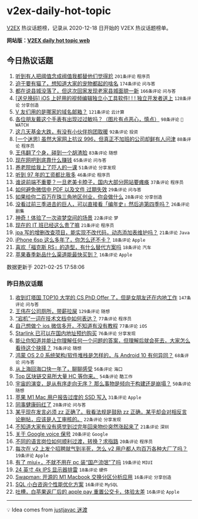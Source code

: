 # v2ex-daily-hot-topic

[V2EX](https://www.v2ex.com/) 热议话题榜，记录从 2020-12-18 日开始的 V2EX 热议话题榜单。

**网站版：[V2EX daily hot topic web](https://realleonardo.github.io/v2ex-daily-hot-topic-web/)**

## 今日热议话题

<!-- TODAY BEGIN -->

1. [听到有人把阈值念成阀值我都替他们觉得尬](https://www.v2ex.com/t/756103) `201条评论` `程序员`
1. [迫于要有猫了，想知道大家的宠物都起的啥名](https://www.v2ex.com/t/756210) `174条评论` `问与答`
1. [都在说县城没落了，但这次回家发现老家县城面貌一新](https://www.v2ex.com/t/756126) `166条评论` `问与答`
1. [[送兑换码] iOS 上好用的视频编辑独立小工具软件! ! ! 独立开发者送上](https://www.v2ex.com/t/756040) `128条评论` `分享创造`
1. [V 友们用的是哪家的域名邮箱？](https://www.v2ex.com/t/756059) `121条评论` `云计算`
1. [各位朋友戴这个手表有出现过过敏吗？（图片有点恶心，慎点）](https://www.v2ex.com/t/756068) `98条评论` ` WATCH`
1. [这几天基金大跌，有没有小伙伴抱团取暖](https://www.v2ex.com/t/756072) `92条评论` `投资`
1. [[一个迷思] 虽然大家网上抗议 996，但真正不加班的公司却鲜有人问津](https://www.v2ex.com/t/756191) `88条评论` `程序员`
1. [王伟翻了个身，碰到一个胡渣脸](https://www.v2ex.com/t/756028) `83条评论` `随想`
1. [现在网吧到底靠什么赚钱](https://www.v2ex.com/t/756138) `65条评论` `问与答`
1. [养老院给我上了吓人的一课](https://www.v2ex.com/t/756092) `51条评论` `分享发现`
1. [听到 97 年的工资都比我多](https://www.v2ex.com/t/756255) `46条评论` `程序员`
1. [谁说前端不重要？一旦老美卡脖子，国内大部分网站要瘫痪](https://www.v2ex.com/t/756323) `37条评论` `程序员`
1. [如何避免微信中 PDF 以及文件 过期失效](https://www.v2ex.com/t/756029) `29条评论` `问与答`
1. [如果给你二百万在珠三角地区创业，你会做什么](https://www.v2ex.com/t/756201) `28条评论` `分享创造`
1. [没看过前三季进击的巨人，可以直接看「编年史」然后追第四季吗？](https://www.v2ex.com/t/756033) `26条评论` `剧集`
1. [神奇！体验了一次盗梦空间的场景](https://www.v2ex.com/t/756034) `22条评论` `梦`
1. [现在的 IT 班已经这么贵了嘛](https://www.v2ex.com/t/756276) `21条评论` `程序员`
1. [jpa 写的增删改查项目，能实现不改代码，动态添加表维护吗？](https://www.v2ex.com/t/756071) `21条评论` `Java`
1. [iPhone 6sp 这么多年了，你怎么还不卡？](https://www.v2ex.com/t/756167) `18条评论` `Apple`
1. [喜欢「福克斯 RS」的造型，有什么替代方案吗](https://www.v2ex.com/t/756078) `18条评论` `汽车`
1. [苹果春季新品什么渠道能最快买到？](https://www.v2ex.com/t/756301) `16条评论` `Apple`

数据更新于 2021-02-25 17:58:06

<!-- TODAY END -->

### 昨日热议话题

<!-- YESTERDAY BEGIN -->

1. [收到灯塔国 TOP10 大学的 CS PhD Offer 了，但是女朋友还在内地工作](https://www.v2ex.com/t/755750) `147条评论` `问与答`
1. [王伟在公司厕所，带薪拉屎](https://www.v2ex.com/t/755667) `129条评论` `随想`
1. [“宕机”一词在技术文档中如何表达？](https://www.v2ex.com/t/755812) `77条评论` `程序员`
1. [自己想做个 ios 微信多开，不知道有没有教程](https://www.v2ex.com/t/755689) `77条评论` `iOS`
1. [Starlink 已可以在国内地址预约购买](https://www.v2ex.com/t/755749) `76条评论` `分享发现`
1. [能让你知道并能让你理解任何一个问题的答案，但理解后就会死去，大家怎么看待这个抉择？](https://www.v2ex.com/t/755698) `76条评论` `随想`
1. [鸿蒙 OS 2.0 系统架构/软件堆栈是怎样的，与 Android 10 有何异同？](https://www.v2ex.com/t/755739) `68条评论` `问与答`
1. [从上海回海口快一年了，聊聊感受](https://www.v2ex.com/t/755726) `56条评论` `海口`
1. [Top 区块链交易所大量 HC 等你来。](https://www.v2ex.com/t/755811) `54条评论` `酷工作`
1. [宇宙的演变，是从有序走向无序？ 那么事物是倾向于构建还是崩塌？](https://www.v2ex.com/t/755674) `50条评论` `随想`
1. [苹果 M1 Mac 用户报告过度的 SSD 写入](https://www.v2ex.com/t/755929) `31条评论` `Apple`
1. [同事健康码红了](https://www.v2ex.com/t/755804) `28条评论` `问与答`
1. [某乎现在发言必须 zz 正确了。我看法规是鼓励 zz 正确，某乎却会对相反言论删帖，应该是人工审核的。](https://www.v2ex.com/t/755751) `22条评论` `分享发现`
1. [不知道大家有没有感觉到过完年回来物价突然涨起来了](https://www.v2ex.com/t/755998) `21条评论` `深圳`
1. [关于 Google voice 保号](https://www.v2ex.com/t/755798) `20条评论` `Google`
1. [不同的语言岗位如何顺利过渡，转换？求指路](https://www.v2ex.com/t/755785) `20条评论` `程序员`
1. [每次在 v2 上发个招聘就气到半死，怎么 v2 用户都人均百万各种大厂了吗？](https://www.v2ex.com/t/755890) `19条评论` `Apple`
1. [有了 miui+，不就不用在 pc 装“国产流氓”了吗](https://www.v2ex.com/t/755672) `19条评论` `MIUI`
1. [24 英寸 4k IPS 显示器排雷](https://www.v2ex.com/t/755840) `18条评论` `硬件`
1. [Swapman: 开源的 M1 Macbook 交换分区分析应用](https://www.v2ex.com/t/755994) `16条评论` `分享创造`
1. [SQL 小白咨询个性能优化方案](https://www.v2ex.com/t/755915) `16条评论` `MySQL`
1. [吐槽，白苹果返厂后的 apple pay 重置公交卡，体验太差](https://www.v2ex.com/t/755828) `16条评论` `Apple`

<!-- YESTERDAY END -->

---

💡 Idea comes from [justjavac 迷渡](https://github.com/justjavac/)
